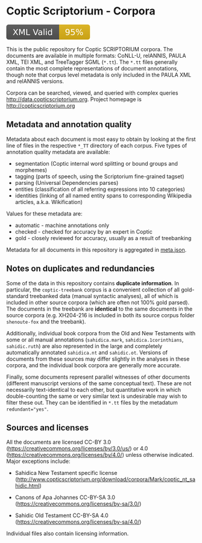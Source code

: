 # Coptic Scriptorium - Corpora

![XML Validation](./tests/xml_validation_badge.svg)

This is the public repository for Coptic SCRIPTORIUM corpora.  The documents are available in multiple formats: CoNLL-U, relANNIS, PAULA XML, TEI XML, and TreeTagger SGML (`*.tt`). The `*.tt` files generally contain the most complete representations of document annotations, though note that corpus level metadata is only included in the PAULA XML and relANNIS versions.

Corpora can be searched, viewed, and queried with complex queries http://data.copticscriptorium.org.  Project homepage is http://copticscriptorium.org

## Metadata and annotation quality

Metadata about each document is most easy to obtain by looking at the first line of files in the respective `*_TT` directory of each corpus. Five types of annotation quality metadata are available:

  * segmentation (Coptic internal word splitting or bound groups and morphemes)
  * tagging (parts of speech, using the Scriptorium fine-grained tagset)
  * parsing (Universal Dependencies parses)
  * entities (classification of all referring expressions into 10 categories)
  * identities (linking of all named entity spans to corresponding Wikipedia articles, a.k.a. Wikification)

Values for these metadata are:

  * automatic - machine annotations only 
  * checked - checked for accuracy by an expert in Coptic
  * gold - closely reviewed for accuracy, usually as a result of treebanking

Metadata for all documents in this repository is aggregated in [meta.json](meta.json).

## Notes on duplicates and redundancies

Some of the data in this repository contains **duplicate information**. In particular, the `coptic-treebank` corpus is a convenient collection of all gold-standard treebanked data (manual syntactic analyses), all of which is included in other source corpora (which are often not 100% gold parsed). The documents in the treebank are **identical** to the same documents in the source corpora (e.g. XH204-216 is included in both its source corpus folder `shenoute-fox` and the treebank).

Additionally, individual book corpora from the Old and New Testaments with some or all manual annotations (`sahidica.mark`, `sahidica.1corinthians`, `sahidic.ruth`) are also represented in the large and completely automatically annotated `sahidica.nt` and `sahidic.ot`. Versions of documents from these sources may differ slightly in the analyses in these corpora, and the individual book corpora are generally more accurate.

Finally, some documents represent parallel witnesses of other documents (different manuscript versions of the same conceptual text). These are not necessarily text-identical to each other, but quantitative work in which double-counting the same or very similar text is undesirable may wish to filter these out. They can be identified in `*.tt` files by the metadatum `redundant="yes"`.

## Sources and licenses 

All the documents are licensed CC-BY 3.0 (https://creativecommons.org/licenses/by/3.0/us/) or 4.0 (https://creativecommons.org/licenses/by/4.0/) unless otherwise indicated.  Major exceptions include:

-  Sahidica New Testament specific license (http://www.copticscriptorium.org/download/corpora/Mark/coptic_nt_sahidic.html)

-  Canons of Apa Johannes CC-BY-SA 3.0 (https://creativecommons.org/licenses/by-sa/3.0/)

-  Sahidic Old Testament CC-BY-SA 4.0 (https://creativecommons.org/licenses/by-sa/4.0/)

Individual files also contain licensing information.

